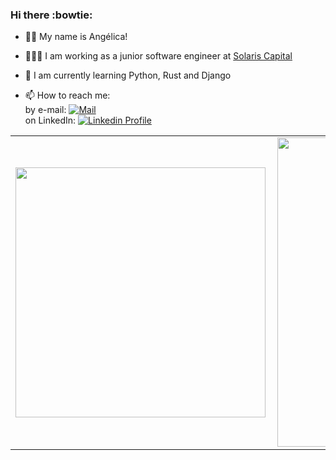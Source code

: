 ### Hi there :bowtie:
- :woman_astronaut: My name is Angélica!
- 👩🏻‍💻 I am working as a junior software engineer at [Solaris Capital](https://www.solcap.com.br/)

- 🔭 I am currently learning 
Python, Rust and Django

- 📫 How to reach me:<br>
by e-mail: [![Mail](https://img.shields.io/badge/-Mail-blue?style=flat&logo=Gmail&logoColor=white&link=mailto:miranda.oliveira.angelica@gmail.com)](mailto:miranda.oliveira.angelica@gmail.com)<br>
on LinkedIn: [![Linkedin Profile](https://img.shields.io/badge/-LinkedIn_Profile-0072b1?style=flat&logo=Linkedin&logoColor=white&link=https://www.linkedin.com/in/anolivei/)](https://www.linkedin.com/in/anolivei/)<br>

<center>
<table>
    <tr>
        <td><img width="400px" align="left" src="https://github-readme-stats.vercel.app/api/top-langs/?username=anoliveisolcap&hide=html&layout=compact&theme=tokyonight" /></td>
        <td><img width="495px" align="left" src="https://github-readme-stats.vercel.app/api?username=anoliveisolcap&theme=tokyonight"/></td>
    </tr>   
</table>
</center>
